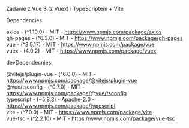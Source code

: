 Zadanie z Vue 3 (z Vuex) i TypeScriptem + Vite

Dependencies:

axios - (^1.10.0) - MIT - https://www.npmjs.com/package/axios  
gh-pages - (^6.3.0) - MIT - https://www.npmjs.com/package/gh-pages  
vue - (^3.5.17) - MIT - https://www.npmjs.com/package/vue  
vuex - (4.0.2) - MIT - https://www.npmjs.com/package/vuex  

devDependecnies:

@vitejs/plugin-vue - (^6.0.0) - MIT - https://www.npmjs.com/package/@vitejs/plugin-vue  
@vue/tsconfig - (^0.7.0) - MIT - https://www.npmjs.com/package/@vue/tsconfig  
typescript - (~5.8.3) - Apache-2.0 - https://www.npmjs.com/package/typescript  
vite - (^7.0.0) - MIT - https://www.npmjs.com/package/vite  
vue-tsc - (^2.2.10) - MIT - https://www.npmjs.com/package/vue-tsc

